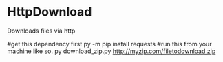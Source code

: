 # HttpDownload
 Downloads files via http

#get this dependency first py -m pip install requests
#run this from your machine like so. py download_zip.py http://myzip.com/filetodownload.zip